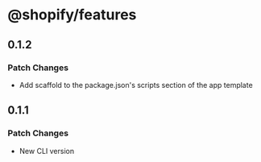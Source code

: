 # @shopify/features

## 0.1.2

### Patch Changes

- Add scaffold to the package.json's scripts section of the app template

## 0.1.1

### Patch Changes

- New CLI version

